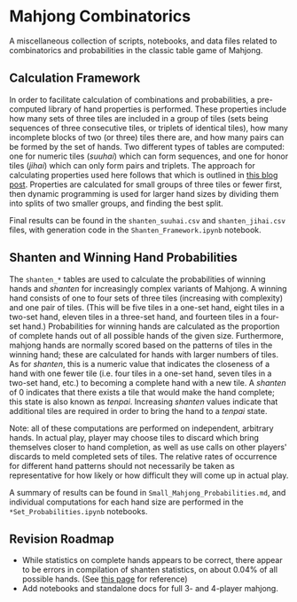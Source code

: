 # Mahjong Combinatorics

A miscellaneous collection of scripts, notebooks, and data files related to combinatorics and probabilities in the classic table game of Mahjong.

## Calculation Framework

In order to facilitate calculation of combinations and probabilities, a pre-computed library of hand properties is performed. These properties include how many sets of three tiles are included in a group of tiles (sets being sequences of three consecutive tiles, or triplets of identical tiles), how many incomplete blocks of two (or three) tiles there are, and how many pairs can be formed by the set of hands. Two different types of tables are computed: one for numeric tiles (_suuhai_) which can form sequences, and one for honor tiles (_jihai_) which can only form pairs and triplets. The approach for calculating properties used here follows that which is outlined in [this blog post](http://blog.ezyang.com/2014/04/calculating-shanten-in-mahjong/). Properties are calculated for small groups of three tiles or fewer first, then dynamic programming is used for larger hand sizes by dividing them into splits of two smaller groups, and finding the best split.

Final results can be found in the `shanten_suuhai.csv` and `shanten_jihai.csv` files, with generation code in the `Shanten_Framework.ipynb` notebook.

## Shanten and Winning Hand Probabilities

The `shanten_*` tables are used to calculate the probabilities of winning hands and _shanten_ for increasingly complex variants of Mahjong. A winning hand consists of one to four sets of three tiles (increasing with complexity) and one pair of tiles. (This will be five tiles in a one-set hand, eight tiles in a two-set hand, eleven tiles in a three-set hand, and fourteen tiles in a four-set hand.) Probabilities for winning hands are calculated as the proportion of complete hands out of all possible hands of the given size. Furthermore, mahjong hands are normally scored based on the patterns of tiles in the winning hand; these are calculated for hands with larger numbers of tiles. As for _shanten_, this is a numeric value that indicates the closeness of a hand with one fewer tile (i.e. four tiles in a one-set hand, seven tiles in a two-set hand, etc.) to becoming a complete hand with a new tile. A _shanten_ of 0 indicates that there exists a tile that would make the hand complete; this state is also known as _tenpai_. Increasing _shanten_ values indicate that additional tiles are required in order to bring the hand to a _tenpai_ state.

Note: all of these computations are performed on independent, arbitrary hands. In actual play, player may choose tiles to discard which bring themselves closer to hand completion, as well as use calls on other players' discards to meld completed sets of tiles. The relative rates of occurrence for different hand patterns should not necessarily be taken as representative for how likely or how difficult they will come up in actual play.

A summary of results can be found in `Small_Mahjong_Probabilities.md`, and individual computations for each hand size are performed in the `*Set_Probabilities.ipynb` notebooks.

## Revision Roadmap

- While statistics on complete hands appears to be correct, there appear to be errors in compilation of shanten statistics, on about 0.04% of all possible hands. (See [this page](http://www10.plala.or.jp/rascalhp/mjmath.htm) for reference)
- Add notebooks and standalone docs for full 3- and 4-player mahjong.
